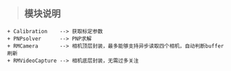 > ## 模块说明
    + Calibration    --> 获取标定参数
    + PNPsolver      --> PNP求解
    + RMCamera       --> 相机顶层封装，最多能够支持异步读取四个相机，自动判断buffer刷新
    + RMVideoCapture --> 相机底层封装，无需过多关注
